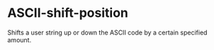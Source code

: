 # ASCII-shift-position
Shifts a user string up or down the ASCII code by a certain specified amount.
